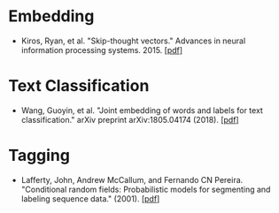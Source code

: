 # Embedding
* Kiros, Ryan, et al. "Skip-thought vectors." Advances in neural information processing systems. 2015. [[pdf]](https://github.com/zhangyuanxun/MLReadings/blob/master/05.%20NLP/02.%20Paper/2015-NIPS-Skip-Thought%20Vectors.pdf)

# Text Classification
* Wang, Guoyin, et al. "Joint embedding of words and labels for text classification." arXiv preprint arXiv:1805.04174 (2018). [[pdf]](https://github.com/zhangyuanxun/MLReadings/blob/master/05.%20NLP/02.%20Paper/2018-ACL-Joint%20Embedding%20of%20Words%20and%20Labels%20for%20Text%20Classification.pdf)

# Tagging
* Lafferty, John, Andrew McCallum, and Fernando CN Pereira. "Conditional random fields: Probabilistic models for segmenting and labeling sequence data." (2001). [[pdf]](https://github.com/zhangyuanxun/MLReadings/blob/master/05.%20NLP/02.%20Paper/2001-ICML-Conditional%20Random%20Fields-%20Probabilistic%20Models%20for%20Segmenting%20and%20Labeling%20Sequence%20Data.pdf)
